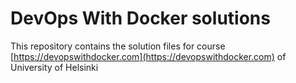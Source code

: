 # DevOps With Docker solutions

This repository contains the solution files for course [https://devopswithdocker.com](https://devopswithdocker.com) of University of Helsinki
